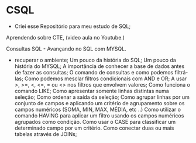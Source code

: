 # CSQL
- Criei esse Repositório para meu estudo de SQL;


Aprendendo sobre CTE, (video aula no Youtube.)

Consultas SQL - Avançando no SQL com MYSQL.
- recuperar o ambiente;
Um pouco da história do SQL;
Um pouco da história do MYSQL;
A importância de conhecer a base de dados antes de fazer as consultas;
O comando de consultas e como podemos filtrá-las;
Como podemos mesclar filtros condicionais com AND e OR;
A usar >, >=, <, <=, = ou <> nos filtros que envolvem valores;
Como funciona o comando LIKE;
Como apresentar somente linhas distintas numa seleção;
Como ordenar a saída da seleção;
Como agrupar linhas por um conjunto de campos e aplicando um critério de agrupamento sobre os campos numéricos (SOMA, MIN, MAX, MÉDIA, etc ..)
Como utilizar o comando HAVING para aplicar um filtro usando os campos numéricos agrupados como condição.
Como usar o CASE para classificar um determinado campo por um critério.
Como conectar duas ou mais tabelas através de JOINs;
